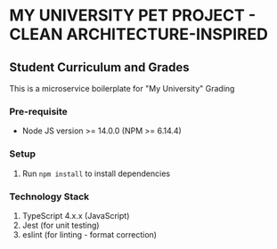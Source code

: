 # MY UNIVERSITY PET PROJECT - CLEAN ARCHITECTURE-INSPIRED
## Student Curriculum and Grades

This is a microservice boilerplate for "My University" Grading

### Pre-requisite

* Node JS version >= 14.0.0 (NPM >= 6.14.4)

### Setup

1. Run `npm install` to install dependencies

### Technology Stack

1. TypeScript 4.x.x (JavaScript)
2. Jest (for unit testing)
3. eslint (for linting - format correction)


